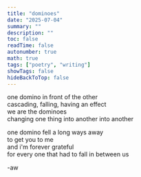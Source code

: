 ```yaml
---
title: "dominoes"
date: "2025-07-04"
summary: ""
description: ""
toc: false
readTime: false
autonumber: true
math: true
tags: ["poetry", "writing"]
showTags: false
hideBackToTop: false
---
```


one domino in front of the other  
cascading, falling, having an effect  
we are the dominoes  
changing one thing into another into another  
  
one domino fell a long ways away  
to get you to me  
and i'm forever grateful  
for every one that had to fall in between us  


-aw